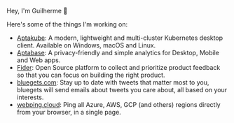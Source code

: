 Hey, I'm Guilherme 👋

Here's some of the things I'm working on:

- [Aptakube](https://aptakube.com): A modern, lightweight and multi-cluster Kubernetes desktop client. Available on Windows, macOS and Linux.
- [Aptabase](https://aptabase.com): A privacy-friendly and simple analytics for Desktop, Mobile and Web apps.
- [Fider](https://fider.io): Open Source platform to collect and prioritize product feedback so that you can focus on building the right product.
- [bluegets.com](https://bluegets.com): Stay up to date with tweets that matter most to you, bluegets will send emails about tweets you care about, all based on your interests.
- [webping.cloud](https://webping.cloud): Ping all Azure, AWS, GCP (and others) regions directly from your browser, in a single page.
